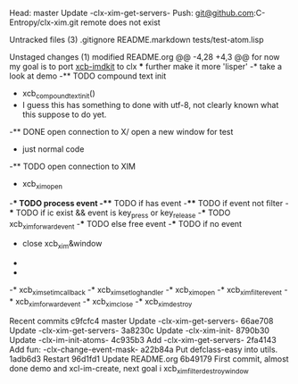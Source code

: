Head: master Update -clx-xim-get-servers- Push: git@github.com:C-Entropy/clx-xim.git remote does not exist

Untracked files (3) .gitignore README.markdown tests/test-atom.lisp

Unstaged changes (1) modified README.org @@ -4,28 +4,3 @@ for now my goal is to port [xcb-imdkit](https://github.com/fcitx/xcb-imdkit/) to clx **\*** further make it more 'lisper' -\* take a look at demo -\*\* TODO compound text init

-   xcb<sub>compound</sub><sub>text</sub><sub>init</sub>()
-   I guess this has something to done with utf-8, not clearly known what this suppose to do yet.

-\*\* DONE open connection to X/ open a new window for test

-   just normal code

-\*\* TODO open connection to XIM

-   xcb<sub>xim</sub><sub>open</sub>

-**\* TODO process event -\*\*** TODO if has event -**\*\*** TODO if event not filter -****\***** TODO if ic exist && event is key<sub>press</sub> or key<sub>release</sub> -****\***** TODO xcb<sub>xim</sub><sub>forward</sub><sub>event</sub> -****\***** TODO else free event -**\*** TODO if no event

-   close xcb<sub>xim</sub>&window
-

-

-\* xcb<sub>xim</sub><sub>set</sub><sub>im</sub><sub>callback</sub> -\* xcb<sub>xim</sub><sub>set</sub><sub>log</sub><sub>handler</sub> -\* xcb<sub>xim</sub><sub>open</sub> -\* xcb<sub>xim</sub><sub>filter</sub><sub>event</sub> -\* xcb<sub>xim</sub><sub>forward</sub><sub>event</sub> -\* xcb<sub>xim</sub><sub>close</sub> -\* xcb<sub>xim</sub><sub>destroy</sub>

Recent commits c9fcfc4 master Update -clx-xim-get-servers- 66ae708 Update -clx-xim-get-servers- 3a8230c Update -clx-xim-init- 8790b30 Update -clx-im-init-atoms- 4c935b3 Add -clx-xim-get-servers- 2fa4143 Add fun: -clx-change-event-mask- a22b84a Put defclass-easy into utils. 1adb6d3 Restart 96d1fd1 Update README.org 6b49179 First commit, almost done demo and xcl-im-create, next goal i xcb<sub>xim</sub><sub>filter</sub><sub>destroy</sub><sub>window</sub>